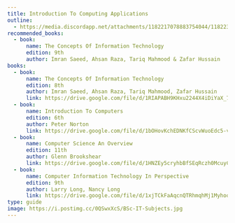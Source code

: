 ```yaml
---
title: Introduction To Computing Applications
outline:
  - https://media.discordapp.net/attachments/1182217078883754044/1182239645384314960/Intro_To_Computing_Applications.jpg?ex=6583f978&is=65718478&hm=57d4ee4e2de269e5a93877f4157c89faf4d264fa2303bc4bf31e5d4f5192c52f&=&format=webp&width=656&height=676
recommended_books:
  - book:
      name: The Concepts Of Information Technology
      edition: 9th
      author: Imran Saeed, Ahsan Raza, Tariq Mahmood & Zafar Hussain
books:
  - book:
      name: The Concepts Of Information Technology
      edition: 8th
      author: Imran Saeed, Ahsan Raza, Tariq Mahmood, Zafar Hussain
      link: https://drive.google.com/file/d/1RIAPABH9KHxu2244X4iDiYaX_77vEfJ1/view
  - book:
      name: Introduction To Computers
      edition: 6th
      author: Peter Norton
      link: https://drive.google.com/file/d/1bOHovKchEDNKfCScvWuoEdc5-v_st_MT/view
  - book:
      name: Computer Science An Overview
      edition: 11th
      author: Glenn Brookshear
      link: https://drive.google.com/file/d/1HNZEy5cryhbBfSEqRczh0McuyCDLLRw4/view
  - book:
      name: Computer Information Technology In Perspective
      edition: 9th
      author: Larry Long, Nancy Long
      link: https://drive.google.com/file/d/1xjTCkFaAqcnQTRhmqhMj1MyhooTt2ood/view
type: guide
image: https://i.postimg.cc/0QSwxXcS/BSc-IT-Subjects.jpg
---
```

